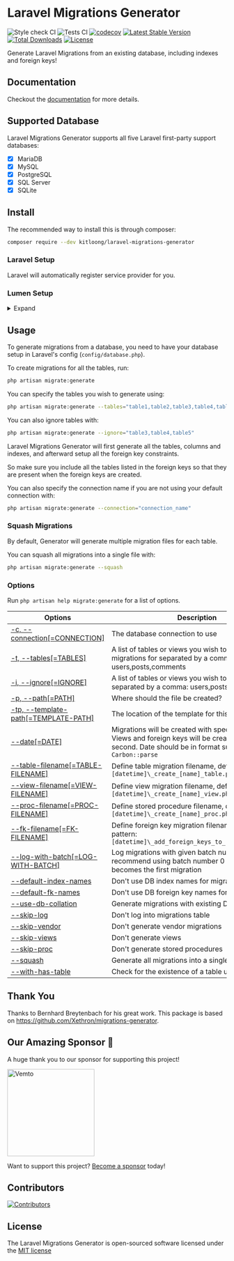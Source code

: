 # Laravel Migrations Generator

![Style check CI](https://github.com/kitloong/laravel-migrations-generator/actions/workflows/lint.yml/badge.svg?branch=7.x)
![Tests CI](https://github.com/kitloong/laravel-migrations-generator/actions/workflows/tests.yml/badge.svg?branch=7.x)
[![codecov](https://codecov.io/gh/kitloong/laravel-migrations-generator/branch/7.x/graph/badge.svg?token=U6ZRDPY6QZ)](https://codecov.io/gh/kitloong/laravel-migrations-generator)
[![Latest Stable Version](https://poser.pugx.org/kitloong/laravel-migrations-generator/v)](https://packagist.org/packages/kitloong/laravel-migrations-generator)
[![Total Downloads](https://poser.pugx.org/kitloong/laravel-migrations-generator/downloads?1)](https://packagist.org/packages/kitloong/laravel-migrations-generator)
[![License](https://poser.pugx.org/kitloong/laravel-migrations-generator/license)](LICENSE)

Generate Laravel Migrations from an existing database, including indexes and foreign keys!

## Documentation

Checkout the [documentation](https://kitloong.github.io/laravel-migrations-generator/usage/) for more details.

## Supported Database

Laravel Migrations Generator supports all five Laravel first-party support databases:

- [x] MariaDB
- [x] MySQL
- [x] PostgreSQL
- [x] SQL Server
- [x] SQLite

## Install

The recommended way to install this is through composer:

```bash
composer require --dev kitloong/laravel-migrations-generator
```

### Laravel Setup

Laravel will automatically register service provider for you.

### Lumen Setup

<details>
  <summary>Expand</summary>

Auto-discovery is not available in Lumen, you need some modification on `bootstrap/app.php`.

#### Enable Facade

Uncomment the following line.

```php
$app->withFacades();
```

#### Register Provider

Add following line into the `Register Service Providers` section.

```php
$app->register(\KitLoong\MigrationsGenerator\MigrationsGeneratorServiceProvider::class);
```

</details>

## Usage

To generate migrations from a database, you need to have your database setup in Laravel's config (`config/database.php`).

To create migrations for all the tables, run:

```bash
php artisan migrate:generate
```

You can specify the tables you wish to generate using:

```bash
php artisan migrate:generate --tables="table1,table2,table3,table4,table5"
```

You can also ignore tables with:

```bash
php artisan migrate:generate --ignore="table3,table4,table5"
```

Laravel Migrations Generator will first generate all the tables, columns and indexes, and afterward setup all the foreign key constraints.

So make sure you include all the tables listed in the foreign keys so that they are present when the foreign keys are created.

You can also specify the connection name if you are not using your default connection with:

```bash
php artisan migrate:generate --connection="connection_name"
```

### Squash Migrations

By default, Generator will generate multiple migration files for each table.

You can squash all migrations into a single file with:

```bash
php artisan migrate:generate --squash
```

### Options

Run `php artisan help migrate:generate` for a list of options.

| Options                                                                                                                | Description                                                                                                                                                   |
|------------------------------------------------------------------------------------------------------------------------|---------------------------------------------------------------------------------------------------------------------------------------------------------------|
| [-c, --connection[=CONNECTION]](https://kitloong.github.io/laravel-migrations-generator/options/connection/)           | The database connection to use                                                                                                                                |
| [-t, --tables[=TABLES]](https://kitloong.github.io/laravel-migrations-generator/options/tables/)                       | A list of tables or views you wish to generate migrations for separated by a comma: users,posts,comments                                                      |
| [-i, --ignore[=IGNORE]](https://kitloong.github.io/laravel-migrations-generator/options/ignore/)                       | A list of tables or views you wish to ignore, separated by a comma: users,posts,comments                                                                      |
| [-p, --path[=PATH]](https://kitloong.github.io/laravel-migrations-generator/options/path/)                             | Where should the file be created?                                                                                                                             |
| [-tp, --template-path[=TEMPLATE-PATH]](https://kitloong.github.io/laravel-migrations-generator/options/template-path/) | The location of the template for this generator                                                                                                               |
| [--date[=DATE]](https://kitloong.github.io/laravel-migrations-generator/options/date/)                                 | Migrations will be created with specified date. Views and foreign keys will be created with + 1 second. Date should be in format supported by `Carbon::parse` |
| [--table-filename[=TABLE-FILENAME]](https://kitloong.github.io/laravel-migrations-generator/options/table-filename/)   | Define table migration filename, default pattern: `[datetime]\_create_[name]_table.php`                                                                       |
| [--view-filename[=VIEW-FILENAME]](https://kitloong.github.io/laravel-migrations-generator/options/table-filename/)     | Define view migration filename, default pattern: `[datetime]\_create_[name]_view.php`                                                                         |
| [--proc-filename[=PROC-FILENAME]](https://kitloong.github.io/laravel-migrations-generator/options/table-filename/)     | Define stored procedure filename, default pattern: `[datetime]\_create_[name]_proc.php`                                                                       |
| [--fk-filename[=FK-FILENAME]](https://kitloong.github.io/laravel-migrations-generator/options/table-filename/)         | Define foreign key migration filename, default pattern: `[datetime]\_add_foreign_keys_to_[name]_table.php`                                                    |
| [--log-with-batch[=LOG-WITH-BATCH]](https://kitloong.github.io/laravel-migrations-generator/options/log-with-batch/)   | Log migrations with given batch number. We recommend using batch number 0 so that it becomes the first migration                                              |
| [--default-index-names](https://kitloong.github.io/laravel-migrations-generator/options/default-index-names/)          | Don\'t use DB index names for migrations                                                                                                                      |
| [--default-fk-names](https://kitloong.github.io/laravel-migrations-generator/options/default-fk-names/)                | Don\'t use DB foreign key names for migrations                                                                                                                |
| [--use-db-collation](https://kitloong.github.io/laravel-migrations-generator/options/use-db-collation/)                | Generate migrations with existing DB collation                                                                                                                |
| [--skip-log](https://kitloong.github.io/laravel-migrations-generator/options/skip-log/)                                | Don\'t log into migrations table                                                                                                                              |
| [--skip-vendor](https://kitloong.github.io/laravel-migrations-generator/options/skip-vendor/)                          | Don\'t generate vendor migrations                                                                                                                             |
| [--skip-views](https://kitloong.github.io/laravel-migrations-generator/options/skip-views/)                            | Don\'t generate views                                                                                                                                         |
| [--skip-proc](https://kitloong.github.io/laravel-migrations-generator/options/skip-proc/)                              | Don\'t generate stored procedures                                                                                                                             |
| [--squash](https://kitloong.github.io/laravel-migrations-generator/options/squash/)                                    | Generate all migrations into a single file                                                                                                                    |
| [--with-has-table](https://kitloong.github.io/laravel-migrations-generator/options/with-has-table/)                    | Check for the existence of a table using `hasTable`                                                                                                           |

## Thank You

Thanks to Bernhard Breytenbach for his great work. This package is based on https://github.com/Xethron/migrations-generator.

## Our Amazing Sponsor 🎉

A huge thank you to our sponsor for supporting this project!

<a href="https://vemto.app/" target="_blank">
    <img alt="Vemto" width="200" src="https://vemto.app/images/logo2.png" />
</a>

Want to support this project? [Become a sponsor](https://github.com/sponsors/kitloong) today!

## Contributors

[![Contributors](https://contrib.rocks/image?repo=kitloong/laravel-migrations-generator)](https://github.com/kitloong/laravel-migrations-generator/graphs/contributors)

## License

The Laravel Migrations Generator is open-sourced software licensed under the [MIT license](LICENSE)
